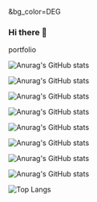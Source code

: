 &bg_color=DEG


### Hi there 👋
portfolio









![Anurag's GitHub stats](https://github-readme-stats.vercel.app/api?username=sahashemip&show_icons=true&theme=tokyonight&bg_color=251f84)

![Anurag's GitHub stats](https://github-readme-stats.vercel.app/api?username=sahashemip&show_icons=true&theme=tokyonight&bg_color=327356)

![Anurag's GitHub stats](https://github-readme-stats.vercel.app/api?username=sahashemip&show_icons=true&theme=tokyonight&bg_color=6964BF)

![Anurag's GitHub stats](https://github-readme-stats.vercel.app/api?username=sahashemip&show_icons=true&theme=tokyonight&bg_color=5b848f)

![Anurag's GitHub stats](https://github-readme-stats.vercel.app/api?username=sahashemip&show_icons=true&theme=tokyonight&bg_color=a351bc)

![Anurag's GitHub stats](https://github-readme-stats.vercel.app/api?username=sahashemip&show_icons=true&theme=tokyonight&bg_color=25cf5d)

![Anurag's GitHub stats](https://github-readme-stats.vercel.app/api?username=sahashemip&show_icons=true&theme=tokyonight&bg_color=#6964BF)

![Anurag's GitHub stats](https://github-readme-stats.vercel.app/api?username=sahashemip&show_icons=true&theme=tokyonight&bg_color=#6964BF)

![Top Langs](https://github-readme-stats.vercel.app/api/top-langs/?username=sahashemip&exclude_repo=github-readme-stats,anuraghazra.github.io)


